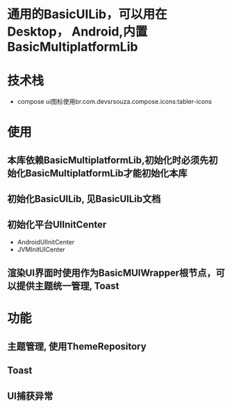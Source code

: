 # 通用的BasicUILib，可以用在Desktop， Android,内置BasicMultiplatformLib
# 技术栈
- compose ui图标使用br.com.devsrsouza.compose.icons:tabler-icons

# 使用
## 本库依赖BasicMultiplatformLib,初始化时必须先初始化BasicMultiplatformLib才能初始化本库
## 初始化BasicUILib, 见BasicUILib文档
## 初始化平台UIInitCenter
- AndroidUIInitCenter
- JVMInitUICenter
## 渲染UI界面时使用作为BasicMUIWrapper根节点，可以提供主题统一管理, Toast
# 功能
## 主题管理, 使用ThemeRepository
## Toast
## UI捕获异常
